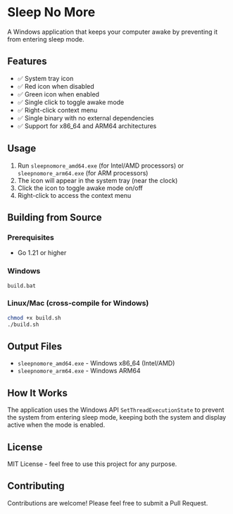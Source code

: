 # Sleep No More

A Windows application that keeps your computer awake by preventing it from entering sleep mode.

## Features

- ✅ System tray icon
- ✅ Red icon when disabled
- ✅ Green icon when enabled  
- ✅ Single click to toggle awake mode
- ✅ Right-click context menu
- ✅ Single binary with no external dependencies
- ✅ Support for x86_64 and ARM64 architectures

## Usage

1. Run `sleepnomore_amd64.exe` (for Intel/AMD processors) or `sleepnomore_arm64.exe` (for ARM processors)
2. The icon will appear in the system tray (near the clock)
3. Click the icon to toggle awake mode on/off
4. Right-click to access the context menu

## Building from Source

### Prerequisites
- Go 1.21 or higher

### Windows
```batch
build.bat
```

### Linux/Mac (cross-compile for Windows)
```bash
chmod +x build.sh
./build.sh
```

## Output Files

- `sleepnomore_amd64.exe` - Windows x86_64 (Intel/AMD)
- `sleepnomore_arm64.exe` - Windows ARM64

## How It Works

The application uses the Windows API `SetThreadExecutionState` to prevent the system from entering sleep mode, keeping both the system and display active when the mode is enabled.

## License

MIT License - feel free to use this project for any purpose.

## Contributing

Contributions are welcome! Please feel free to submit a Pull Request.